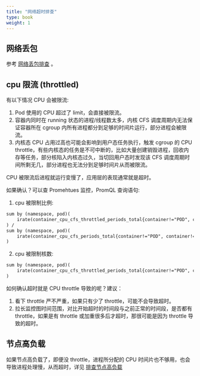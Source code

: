 ```yaml
---
title: "网络超时排查"
type: book
weight: 1
---
```


## 网络丢包

参考 [网络丢包排查](https://imroc.cc/k8s/troubleshooting/network/) 。

## cpu 限流 (throttled)

有以下情况 CPU 会被限流:
1. Pod 使用的 CPU 超过了 limit，会直接被限流。
2. 容器内同时在 running 状态的进程/线程数太多，内核 CFS 调度周期内无法保证容器所在 cgroup 内所有进程都分到足够的时间片运行，部分进程会被限流。
3. 内核态 CPU 占用过高也可能会影响到用户态任务执行，触发 cgroup 的 CPU throttle，有些内核态的任务是不可中断的，比如大量创建销毁进程，回收内存等任务，部分核陷入内核态过久，当切回用户态时发现该 CFS 调度周期时间所剩无几，部分进程也无法分到足够时间片从而被限流。

CPU 被限流后进程就运行变慢了，应用层的表现通常就是超时。

如果确认？可以查 Promehtues 监控，PromQL 查询语句:

1. cpu 被限制比例:
```txt
sum by (namespace, pod)(
    irate(container_cpu_cfs_throttled_periods_total{container!="POD", container!=""}[5m])
) /
sum by (namespace, pod)(
    irate(container_cpu_cfs_periods_total{container!="POD", container!=""}[5m])
)
```

2. cpu 被限制核数:
```txt
sum by (namespace, pod)(
    irate(container_cpu_cfs_throttled_periods_total{container!="POD", container!="", cluster="$cluster"}[5m])
)
```

如何确认超时就是 CPU throttle 导致的呢？建议：
1. 看下 throttle 严不严重，如果只有少了 throttle，可能不会导致超时。
2. 拉长监控图时间范围，对比开始超时的时间段与之前正常的时间段，是否都有 throttle，如果是有 throttle 或加重很多后才超时，那很可能是因为 throttle 导致的超时。

## 节点高负载

如果节点高负载了，即便没 throttle，进程所分配的 CPU 时间片也不够用，也会导致进程处理慢，从而超时，详见 [排查节点高负载](https://imroc.cc/k8s/troubleshooting/high-load/)
